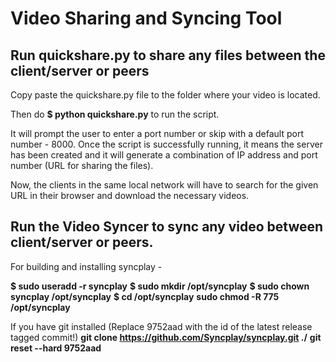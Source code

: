 # Video Sharing and Syncing Tool

## Run quickshare.py to share any files between the client/server or peers

Copy paste the quickshare.py file to the folder where your video is located.

Then do **$ python quickshare.py** to run the script.

It will prompt the user to enter a port number or skip with a default port number - 8000. Once the script is successfully running, it means the server has been created and it will generate a combination of IP address and port number (URL for sharing the files).

Now, the clients in the same local network will have to search for the given URL in their browser and download the necessary videos.

## Run the Video Syncer to sync any video between client/server or peers.

For building and installing syncplay - 

**$ sudo useradd -r syncplay**
**$ sudo mkdir /opt/syncplay**
**$ sudo chown syncplay /opt/syncplay**
**$ cd /opt/syncplay**
**sudo chmod -R 775 /opt/syncplay**


If you have git installed (Replace 9752aad with the id of the latest release tagged commit!)
**git clone https://github.com/Syncplay/syncplay.git ./**
**git reset --hard 9752aad**

